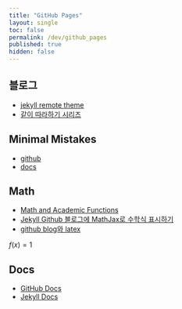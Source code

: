 ```yaml
---
title: "GitHub Pages"
layout: single
toc: false
permalink: /dev/github_pages
published: true
hidden: false
---
```


<head>
  <base target="_blank">
</head>

## 블로그
  - [jekyll remote theme](https://dreamgonfly.github.io/blog/jekyll-remote-theme/)
  - [같이 따라하기 시리즈](https://devinlife.com/howto/)

## Minimal Mistakes
  - [github](https://github.com/mmistakes/minimal-mistakes)
  - [docs](https://mmistakes.github.io/minimal-mistakes/)

## Math
  - [Math and Academic Functions](https://support.typora.io/Math/)
  - [Jekyll Github 블로그에 MathJax로 수학식 표시하기](https://mkkim85.github.io/blog-apply-mathjax-to-jekyll-and-github-pages/)
  - [github blog와 latex](https://eeeuns.github.io/2020/12/10/githubblog/)

$f(x)=1$

## Docs
  - [GitHub Docs](https://docs.github.com/en/free-pro-team@latest/github/working-with-github-pages)
  - [Jekyll Docs](https://jekyllrb.com/docs/)
